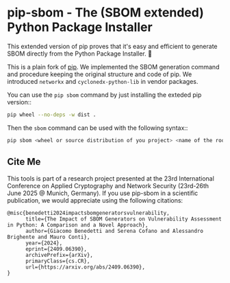 pip-sbom - The (SBOM extended) Python Package Installer
==================================

This extended version of pip proves that it's easy and efficient to generate SBOM directly from the Python Package Installer. :confetti_ball:

This is a plain fork of [pip](https://github.com/pypa/pip). We implemented the SBOM generation command and procedure keeping the original structure and code of pip.
We introduced `networkx` and `cyclonedx-python-lib` in vendor packages.

You can use the `pip sbom` command by just installing the exteded pip version::

```sh
pip wheel --no-deps -w dist .
```

Then the `sbom` command can be used with the following syntax::

```sh
pip sbom <wheel or source distribution of you project> <name of the root component of the project>
```

## Cite Me
This tools is part of a research project presented at the 23rd International Conference on Applied Cryptography and Network Security (23rd-26th June 2025 @ Munich, Germany).
If you use pip-sbom in a scientific publication, we would appreciate using the following citations:

```
@misc{benedetti2024impactsbomgeneratorsvulnerability,
      title={The Impact of SBOM Generators on Vulnerability Assessment in Python: A Comparison and a Novel Approach}, 
      author={Giacomo Benedetti and Serena Cofano and Alessandro Brighente and Mauro Conti},
      year={2024},
      eprint={2409.06390},
      archivePrefix={arXiv},
      primaryClass={cs.CR},
      url={https://arxiv.org/abs/2409.06390}, 
}
```
